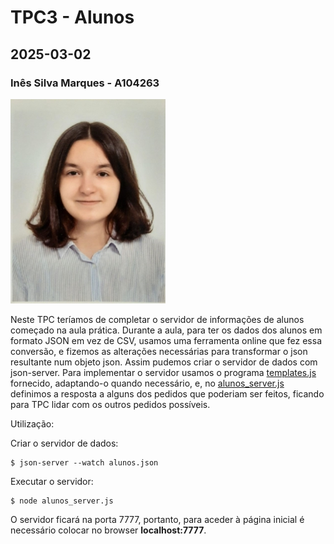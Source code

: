 # TPC3 - Alunos
## 2025-03-02
### Inês Silva Marques - A104263
![A minha foto](../foto.jpg)

Neste TPC teríamos de completar o servidor de informações de alunos começado na aula prática. Durante a aula, para ter os dados dos alunos em formato JSON em vez de CSV, usamos uma ferramenta online que fez essa conversão, e fizemos as alterações necessárias para transformar o json resultante num objeto json. 
Assim pudemos criar o servidor de dados com json-server. 
Para implementar o servidor usamos o programa [templates.js](/TPC3%20-%20Alunos/templates.js) fornecido, adaptando-o quando necessário, e, no [alunos_server.js](/TPC3%20-%20Alunos/alunos_server.js) definimos a resposta a alguns dos pedidos que poderiam ser feitos, ficando para TPC lidar com os outros pedidos possíveis.

Utilização:

Criar o servidor de dados:
```
$ json-server --watch alunos.json
```

Executar o servidor:
```
$ node alunos_server.js
```

O servidor ficará na porta 7777, portanto, para aceder à página inicial é necessário colocar no browser **localhost:7777**.